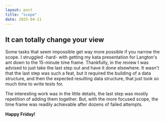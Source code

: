 ```yaml
---
layout: post
title: "scope"
date: 2025-04-11
---
```

## It can totally change your view

Some tasks that seem impossible get way more possible if you narrow the 
scope. I struggled -hard- with getting my kata presentation for Langton's 
ant down to the 15-minute time frame. Thankfully, in the review I was advised 
to just take the last step out and have it done elsewhere. It wasn't that 
the last step was such a feat, but it required the building of a data 
structure, and then the expected resulting data structure, that just took so 
much time to write tests for. 

The interesting work was in the little details, the last step was mostly 
repetition of adding them together. But, with the more focused scope, 
the time frame was readily achievable after dozens of failed attempts. 

**Happy Friday!**